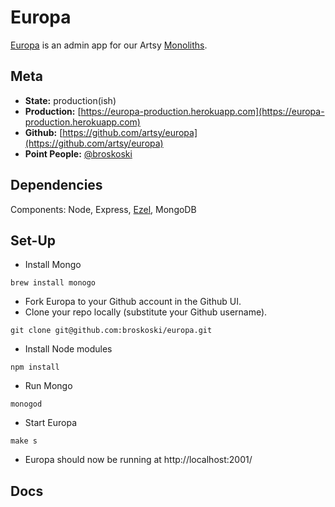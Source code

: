 Europa
===

[Europa](https://github.com/artsy/europa) is an admin app for our Artsy [Monoliths](https://github.com/artsy/monolith).

Meta
---

* __State:__ production(ish)
* __Production:__ [https://europa-production.herokuapp.com](https://europa-production.herokuapp.com)
* __Github:__ [https://github.com/artsy/europa](https://github.com/artsy/europa)
* __Point People:__ [@broskoski](https://github.com/broskoski)

Dependencies
---

Components: Node, Express, [Ezel](https://github.com/artsy/ezel), MongoDB

Set-Up
---

- Install Mongo
```
brew install monogo
```
- Fork Europa to your Github account in the Github UI.
- Clone your repo locally (substitute your Github username).
```
git clone git@github.com:broskoski/europa.git
```
- Install Node modules
```
npm install
```
- Run Mongo
```
monogod
```
- Start Europa
```
make s
```
- Europa should now be running at http://localhost:2001/

Docs
---

